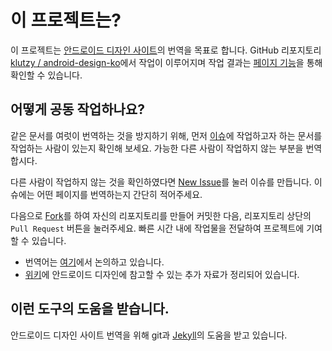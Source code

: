 이 프로젝트는?
=========

이 프로젝트는 [안드로이드 디자인 사이트](http://developer.android.com/design/index.html)의 번역을 목표로 합니다. GitHub 리포지토리 [klutzy / android-design-ko](https://github.com/klutzy/android-design-ko)에서 작업이 이루어지며 작업 결과는 [페이지 기능](http://klutzy.github.com/android-design-ko/)을 통해 확인할 수 있습니다.

어떻게 공동 작업하나요?
------------------
같은 문서를 여럿이 번역하는 것을 방지하기 위해, 먼저 [이슈](https://github.com/klutzy/android-design-ko/issues)에 작업하고자 하는 문서를 작업하는 사람이 있는지 확인해 보세요.
가능한 다른 사람이 작업하지 않는 부분을 번역합시다.

다른 사람이 작업하지 않는 것을 확인하였다면 [New Issue](https://github.com/klutzy/android-design-ko/issues/new)를 눌러 이슈를 만듭니다. 이슈에는 어떤 페이지를 번역하는지 간단히 적어주세요.

다음으로 [Fork](https://github.com/klutzy/android-design-ko/fork_select)를 하여 자신의 리포지토리를 만들어 커밋한 다음, 리포지토리 상단의 `Pull Request` 버튼을 눌러주세요. 빠른 시간 내에 작업물을 전달하여 프로젝트에 기여할 수 있습니다.

- 번역어는 [여기](https://github.com/klutzy/android-design-ko/issues/67)에서 논의하고 있습니다.
- [위키](https://github.com/klutzy/android-design-ko/wiki)에 안드로이드 디자인에 참고할 수 있는 추가 자료가 정리되어 있습니다.

이런 도구의 도움을 받습니다.
----------------------
안드로이드 디자인 사이트 번역을 위해 git과 [Jekyll](http://jekyllbootstrap.com/)의 도움을 받고 있습니다.
